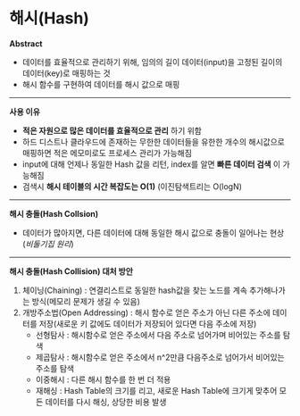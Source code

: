 # 해시(Hash)
**Abstract**
  - 데이터를 효율적으로 관리하기 위해, 임의의 길이 데이터(input)을 고정된 길이의 데이터(key)로 매핑하는 것
  - 해시 함수를 구현하여 데이터를 해시 값으로 매핑

---
**사용 이유**
  - **적은 자원으로 많은 데이터를 효율적으로 관리** 하기 위함
  - 하드 디스트나 클라우드에 존재하는 무한한 데이터들을 유한한 개수의 해시값으로 매핑하면 적은 메모미로도 프로세스 관리가 가능해짐
  - input에 대해 언제나 동일한 Hash 값을 리턴, index를 알면 **빠른 데이터 검색** 이 가능해짐
  - 검색시 **해시 테이블의 시간 복잡도는 O(1)** (이진탐색트리는 O(logN)

---
**해시 충돌(Hash Collsion)**
  - 데이터가 많아지면, 다른 데이터에 대해 동일한 해시 값으로 충돌이 일어나는 현상(*비둘기집 원리*)

---
**해시 충돌(Hash Collision) 대처 방안**
  1. 체이닝(Chaining) : 연결리스트로 동일한 hash값을 찾는 노드를 계속 추가해나가는 방식(메모리 문제가 생길 수 있음)
  2. 개방주소법(Open Addressing) : 해시 함수로 얻은 주소가 아닌 다른 주소에 데이터를 저장(새로운 키 값에도 데이터가 저장되어 있다면 다음 주소에 저장)  
      - 선형탐사 : 해시함수로 얻은 주소에서 다음 주소로 넘어가며 비어있는 주소를 탐색
      - 제곱탐사 : 해시함수로 얻은 주소에서 n^2만큼 다음주소로 넘어가서 비어있는 주소를 탐색
      - 이중해시 : 다른 해시 함수를 한 번 더 적용
      - 재해싱 : Hash Table의 크기를 리고, 새로운 Hash Table에 크기게 맞추어 모든 데이터를 다시 해싱, 상당한 비용 발생
